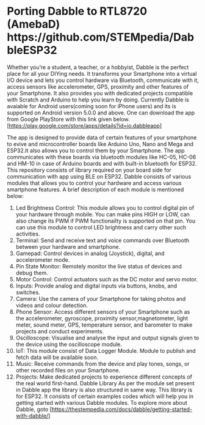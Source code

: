 <h1>Porting Dabble to RTL8720 (AmebaD)
https://github.com/STEMpedia/DabbleESP32 </h1>

Whether you’re a student, a teacher, or a hobbyist, Dabble is the perfect place for all your DIYing needs. It transforms your Smartphone into a virtual I/O device and lets you control hardware via Bluetooth, communicate with it, access sensors like accelerometer, GPS, proximity and other features of your Smartphone. It also provides you with dedicated projects compatible with Scratch and Arduino to help you learn by doing. Currently Dabble is avaiable for Android users(coming soon for iPhone users) and its is supported on Android version 5.0.0 and above. One can download the app from Google PlayStore with this link given below. [https://play.google.com/store/apps/details?id=io.dabbleapp]

The app is designed to provide data of certain features of your smartphone to evive and microcontroller boards like Arduino Uno, Nano and Mega and ESP32.It also allows you to control them by your Smartphone. The app communicates with these boards via bluetooth modules like HC-05, HC-06 and HM-10 in case of Arduino boards and with built-in bluetooth for ESP32. This repository consists of library required on your board side for communication with app using BLE on ESP32. Dabble consists of various modules that allows you to control your hardware and access various smartphone features. A brief description of each module is mentioned below:

1) Led Brightness Control: This module allows you to control digital pin of your hardware through mobile. You can make pins HIGH or LOW, can also change its PWM if PWM functionailty is supported on that pin. You can use this module to control LED brightness and carry other such activities.
2) Terminal: Send and receive text and voice commands over Bluetooth between your hardware and smartphone.
3) Gamepad: Control devices in analog (Joystick), digital, and accelerometer mode.
4) Pin State Monitor: Remotely monitor the live status of devices and debug them.
5) Motor Control: Control actuators such as the DC motor and servo motor.
6) Inputs: Provide analog and digital inputs via buttons, knobs, and switches.
7) Camera: Use the camera of your Smartphone for taking photos and videos and colour detection.
8) Phone Sensor: Access different sensors of your Smartphone such as the accelerometer, gyroscope, proximity sensor,magnetometer, light meter, sound meter, GPS, temperature sensor, and barometer to make projects and conduct experiments.
9) Oscilloscope: Visualise and analyse the input and output signals given to the device using the oscilloscope module.
10) IoT: This module consist of Data Logger Module. Module to publish and fetch data will be available soon.
11) Music: Receive commands from the device and play tones, songs, or other recorded files on your Smartphone.
12) Projects: Make dedicated projects to experience different concepts of the real world first-hand.
Dabble Library
As per the module set present in Dabble app the library is also structured in same way. This library is for ESP32. It consists of certain examples codes which will help you in getting started with various Dabble modules. To explore more about Dabble, goto [https://thestempedia.com/docs/dabble/getting-started-with-dabble/]
